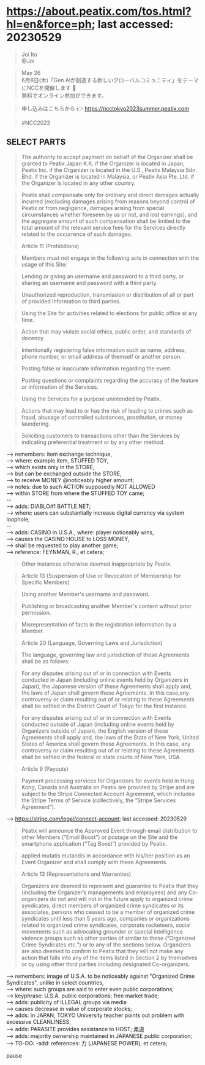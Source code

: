 # https://about.peatix.com/tos.html?hl=en&force=ph; last accessed: 20230529

> Joi Ito<br/>
> @Joi

> May 26<br/>
> 6月8日(木)「Gen AIが創造する新しいグローバルコミュニティ」をテーマにNCCを開催します 🙂<br/>
> 無料でオンライン参加ができます。

> 申し込みはこちらから 👉  https://ncctokyo2023summer.peatix.com

> #NCC2023

## SELECT PARTS

> The authority to accept payment on behalf of the Organizer shall be granted to Peatix Japan K.K. if the Organizer is located in Japan, Peatix Inc. if the Organizer is located in the U.S., Peatix Malaysia Sdn. Bhd. if the Organizer is located in Malaysia, or Peatix Asia Pte. Ltd. if the Organizer is located in any other country.

> Peatix shall compensate only for ordinary and direct damages actually incurred (excluding damages arising from reasons beyond control of Peatix or from negligence, damages arising from special circumstances whether foreseen by us or not, and lost earnings), and the aggregate amount of such compensation shall be limited to the total amount of the relevant service fees for the Services directly related to the occurrence of such damages. 


> Article 11 (Prohibitions)

> Members must not engage in the following acts in connection with the usage of this Site:

>    Lending or giving an username and password to a third party, or sharing an username and password with a third party.

>    Unauthorized reproduction, transmission or distribution of all or part of provided information to third parties.

>    Using the Site for activities related to elections for public office at any time.

>    Action that may violate social ethics, public order, and standards of decency.
 
> Intentionally registering false information such as name, address, phone number, or email address of themself or another person.

>    Posting false or inaccurate information regarding the event.

>    Posting questions or complaints regarding the accuracy of the feature or information of the Services.

>    Using the Services for a purpose unintended by Peatix.

>   Actions that may lead to or has the risk of leading to crimes such as fraud, abusage of controlled substances, prostitution, or money laundering.

>    Soliciting customers to transactions other than the Services by indicating preferential treatment or by any other method.

--> remembers: item exchange technique,<br/>
--> where: example item, STUFFED TOY, <br/>
--> which exists only in the STORE,<br/>
--> but can be exchanged outside the STORE, <br/>
--> to receive MONEY @noticeably higher amount; <br/>
--> notes: due to such ACTION supposedly NOT ALLOWED <br/>
--> within STORE from where the STUFFED TOY came;<br/>
-- <br/>
--> adds: DIABLO#1 BATTLE.NET; <br/>
--> where: users can substantially increase digital currency via system loophole;<br/>
-- <br/>
--> adds: CASINO in U.S.A., where: player noticeably wins,<br/>
--> causes the CASINO HOUSE to LOSS MONEY,<br/>
--> shall be requested to play another game;<br/>
--> reference: FEYNMAN, R., et cetera;

>    Other instances otherwise deemed inappropriate by Peatix.

> Article 13 (Suspension of Use or Revocation of Membership for Specific Members)

> Using another Member's username and password.

> Publishing or broadcasting another Member's content without prior permission.

> Misrepresentation of facts in the registration information by a Member.


> Article 20 (Language, Governing Laws and Jurisdiction)

> The language, governing law and jurisdiction of these Agreements shall be as follows:

>    For any disputes arising out of or in connection with Events conducted in Japan (including online events held by Organizers in Japan), the Japanese version of these Agreements shall apply and, the laws of Japan shall govern these Agreements. In this case,any controversy or claim resulting out of or relating to these Agreements shall be settled in the District Court of Tokyo for the first instance.

>    For any disputes arising out of or in connection with Events conducted outside of Japan (including online events held by Organizers outside of Japan), the English version of these Agreements shall apply and, the laws of the State of New York, United States of America shall govern these Agreements. In this case, any controversy or claim resulting out of or relating to these Agreements shall be settled in the federal or state courts of New York, USA.


> Article 9 (Payouts)

>  Payment processing services for Organizers for events held in Hong Kong, Canada and Australia on Peatix are provided by Stripe and are subject to the Stripe Connected Account Agreement, which includes the Stripe Terms of Service (collectively, the “Stripe Services Agreement”).

--> https://stripe.com/legal/connect-account; last accessed: 20230529

> Peatix will announce the Approved Event through email distribution to other Members (“Email Boost”) or postage on the Site and the smartphone application (“Tag Boost”) provided by Peatix.

>  applied mutatis mutandis in accordance with his/her position as an Event Organizer and shall comply with these Agreements.

> Article 13 (Representations and Warranties)

>    Organizers are deemed to represent and guarantee to Peatix that they (including the Organizer’s managements and employees) and any Co-organizers do not and will not in the future apply to organized crime syndicates, direct members of organized crime syndicates or its associates, persons who ceased to be a member of organized crime syndicates until less than 5 years ago, companies or organizations related to organized crime syndicates, corporate racketeers, social movements such as advocating grounder or special intelligence violence groups such as other parties of similar to these (“Organized Crime Syndicates etc.”) or to any of the sections below. Organizers are also deemed to confirm to Peatix that they will not make any action that falls into any of the items listed in Section 2 by themselves or by using other third parties including designated Co-organizers.

--> remembers: image of U.S.A. to be noticeably against "Organized Crime Syndicates", unlike in select countries, <br/>
--> where: such groups are said to enter even public corporations; <br/>
--> keyphrase: U.S.A. public corporations; free market trade;<br/>
--> adds: publicity of ILLEGAL groups via media <br/>
--> causes decrease in value of corporate stocks;<br/>
--> adds: in JAPAN, TOKYO University teacher points out problem with excessive CLEANLINESS;<br/>
--> adds: PARASITE provides assistance to HOST; 柔道<br/>
--> adds: majority ownership maintained in JAPANESE public corporation;<br/>
--> TO-DO: -add: references: 力 (JAPANESE POWER), et cetera;

pause

